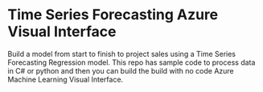 # Time Series Forecasting Azure Visual Interface
Build a model from start to finish to project sales using a Time Series Forecasting Regression model. This repo has sample code to process data in C# or python and then you can build the build with no code Azure Machine Learning Visual Interface.

